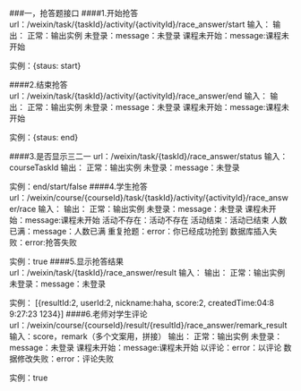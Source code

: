 ###一，抢答题接口
####1.开始抢答
url：/weixin/task/{taskId}/activity/{activityId}/race_answer/start
输入：
输出：
正常：输出实例
未登录：message：未登录
课程未开始：message:课程未开始

实例：{staus: start}

####2.结束抢答
url：/weixin/task/{taskId}/activity/{activityId}/race_answer/end
输入：
输出：
正常：输出实例
未登录：message：未登录
课程未开始：message:课程未开始

实例：{staus: end}

####3.是否显示三二一
url：/weixin/task/{taskId}/race_answer/status
输入：courseTaskId
输出：
正常：输出实例
未登录：message：未登录

实例：end/start/false
####4.学生抢答
url：/weixin/course/{courseId}/task/{taskId}/activity/{activityId}/race_answer/race
输入：
输出：
正常：输出实例
未登录：message：未登录
课程未开始：message:课程未开始
活动不存在：活动不存在
活动结束：活动已结束
人数已满：message：人数已满
重复抢题：error：你已经成功抢到
数据库插入失败：error:抢答失败

实例：true
####5.显示抢答结果
url：/weixin/task/{taskId}/race_answer/result
输入：
输出：
正常：输出实例
未登录：message：未登录

实例：
[{resultId:2,
userId:2,
nickname:haha,
score:2,
createdTime:04:8 9:27:23 1234}]
####6.老师对学生评论
url：/weixin/course/{courseId}/result/{resultId}/race_answer/remark_result
输入：score，remark（多个文案用，拼接）
输出：
正常：输出实例
未登录：message：未登录
课程未开始：message:课程未开始
以评论：error：以评论
数据修改失败：error：评论失败

实例：true
